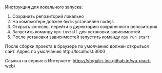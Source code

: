 Инструкция для локального запуска:
1. Сохранить репозиторий локально
2. На компьютере должен быть установлен nodejs
3. Открыть консоль, перейти в директорию сохраненного репозитория
4. Запустить команду `npm install` для установки зависимостей
5. После установки зависимостей запустить команду `npm run start`

После сборки проекта в браузере по умолчанию должен открыться сайт.
Адрес по умолчанию http://localhost:3000 

Ссылка на сервис в Интернете: https://stegalin-inc.github.io/wa-react-web/
